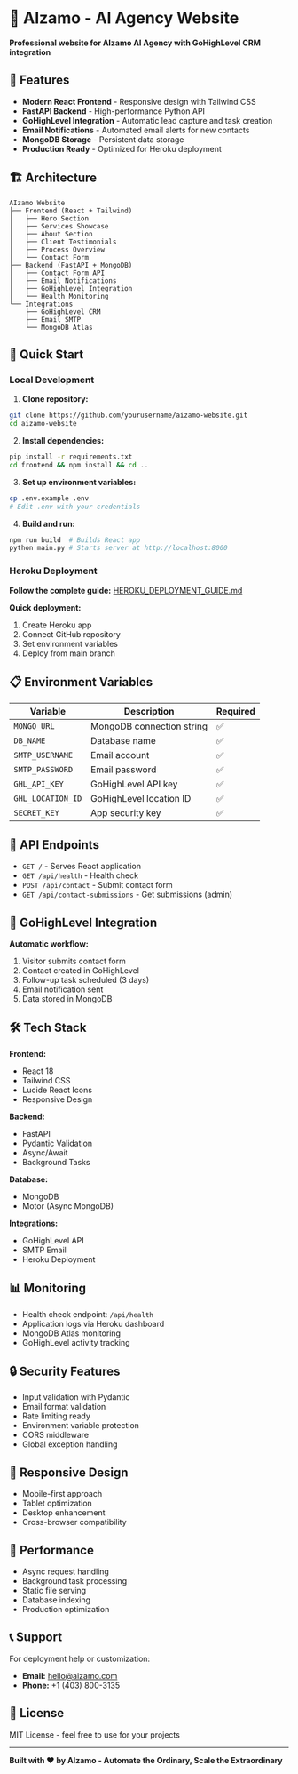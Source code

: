 # 🚀 AIzamo - AI Agency Website

**Professional website for AIzamo AI Agency with GoHighLevel CRM integration**

## 🌟 Features

- **Modern React Frontend** - Responsive design with Tailwind CSS
- **FastAPI Backend** - High-performance Python API
- **GoHighLevel Integration** - Automatic lead capture and task creation
- **Email Notifications** - Automated email alerts for new contacts
- **MongoDB Storage** - Persistent data storage
- **Production Ready** - Optimized for Heroku deployment

## 🏗️ Architecture

```
AIzamo Website
├── Frontend (React + Tailwind)
│   ├── Hero Section
│   ├── Services Showcase
│   ├── About Section
│   ├── Client Testimonials
│   ├── Process Overview
│   └── Contact Form
├── Backend (FastAPI + MongoDB)
│   ├── Contact Form API
│   ├── Email Notifications
│   ├── GoHighLevel Integration
│   └── Health Monitoring
└── Integrations
    ├── GoHighLevel CRM
    ├── Email SMTP
    └── MongoDB Atlas
```

## 🚀 Quick Start

### Local Development

1. **Clone repository:**
```bash
git clone https://github.com/yourusername/aizamo-website.git
cd aizamo-website
```

2. **Install dependencies:**
```bash
pip install -r requirements.txt
cd frontend && npm install && cd ..
```

3. **Set up environment variables:**
```bash
cp .env.example .env
# Edit .env with your credentials
```

4. **Build and run:**
```bash
npm run build  # Builds React app
python main.py # Starts server at http://localhost:8000
```

### Heroku Deployment

**Follow the complete guide:** [HEROKU_DEPLOYMENT_GUIDE.md](HEROKU_DEPLOYMENT_GUIDE.md)

**Quick deployment:**
1. Create Heroku app
2. Connect GitHub repository  
3. Set environment variables
4. Deploy from main branch

## 📋 Environment Variables

| Variable | Description | Required |
|----------|-------------|----------|
| `MONGO_URL` | MongoDB connection string | ✅ |
| `DB_NAME` | Database name | ✅ |
| `SMTP_USERNAME` | Email account | ✅ |
| `SMTP_PASSWORD` | Email password | ✅ |
| `GHL_API_KEY` | GoHighLevel API key | ✅ |
| `GHL_LOCATION_ID` | GoHighLevel location ID | ✅ |
| `SECRET_KEY` | App security key | ✅ |

## 🔗 API Endpoints

- `GET /` - Serves React application
- `GET /api/health` - Health check
- `POST /api/contact` - Submit contact form
- `GET /api/contact-submissions` - Get submissions (admin)

## 🎯 GoHighLevel Integration

**Automatic workflow:**
1. Visitor submits contact form
2. Contact created in GoHighLevel
3. Follow-up task scheduled (3 days)
4. Email notification sent
5. Data stored in MongoDB

## 🛠️ Tech Stack

**Frontend:**
- React 18
- Tailwind CSS
- Lucide React Icons
- Responsive Design

**Backend:**
- FastAPI
- Pydantic Validation
- Async/Await
- Background Tasks

**Database:**
- MongoDB
- Motor (Async MongoDB)

**Integrations:**
- GoHighLevel API
- SMTP Email
- Heroku Deployment

## 📊 Monitoring

- Health check endpoint: `/api/health`
- Application logs via Heroku dashboard
- MongoDB Atlas monitoring
- GoHighLevel activity tracking

## 🔒 Security Features

- Input validation with Pydantic
- Email format validation
- Rate limiting ready
- Environment variable protection
- CORS middleware
- Global exception handling

## 📱 Responsive Design

- Mobile-first approach
- Tablet optimization
- Desktop enhancement
- Cross-browser compatibility

## 🚀 Performance

- Async request handling
- Background task processing
- Static file serving
- Database indexing
- Production optimization

## 📞 Support

For deployment help or customization:
- **Email:** hello@aizamo.com
- **Phone:** +1 (403) 800-3135

## 📄 License

MIT License - feel free to use for your projects

---

**Built with ❤️ by AIzamo - Automate the Ordinary, Scale the Extraordinary**
